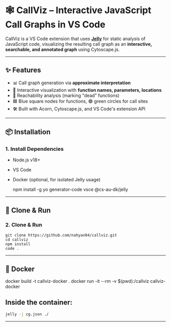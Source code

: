 # 🕸️ CallViz – Interactive JavaScript Call Graphs in VS Code

CallViz is a VS Code extension that uses **[Jelly](https://github.com/cs-au-dk/jelly)** for static analysis of JavaScript code, visualizing the resulting call graph as an **interactive, searchable, and annotated graph** using Cytoscape.js.

---

## ✨ Features

- 📊 Call graph generation via **approximate interpretation**
- 🧠 Interactive visualization with **function names, parameters, locations**
- 🧭 Reachability analysis (marking "dead" functions)
- 🟦 Blue square nodes for functions, 🟢 green circles for call sites
- 🛠️ Built with Acorn, Cytoscape.js, and VS Code's extension API

---

## 📦 Installation

### 1. Install Dependencies

- Node.js v18+
- VS Code
- Docker (optional, for isolated Jelly usage)

    npm install -g yo generator-code vsce @cs-au-dk/jelly

---
## 📁 Clone & Run


### 2. Clone & Run

    git clone https://github.com/nahyan04/callviz.git
    cd callviz
    npm install
    code .
    
---
## 🐳 Docker

  docker build -t callviz-docker .
  docker run -it --rm -v $(pwd):/callviz callviz-docker
  
## Inside the container:
```bash
jelly -j cg.json ./
```
---
